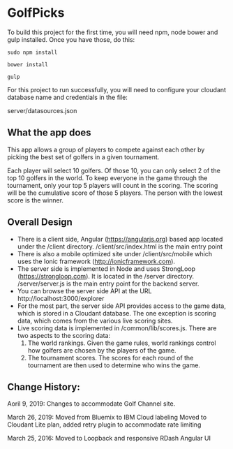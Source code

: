# GolfPicks

To build this project for the first time, you will need npm, node bower and gulp installed.  Once you have those, do this:

```
sudo npm install

bower install

gulp
```

For this project to run successfully, you will need to configure your cloudant database
name and credentials in the file:


server/datasources.json

## What the app does

This app allows a group of players to compete against each other by picking the best set of golfers in a given tournament.  

Each player will select 10 golfers.  Of those 10, you can only select 2 of the top 10 golfers in the world. To keep everyone in the game through the tournament, only your top 5 players will count in the scoring. The scoring will be the cumulative score of those 5 players.  The person with the lowest score is the winner.  

## Overall Design

- There is a client side, Angular (https://angularjs.org) based app located under the /client directory.  /client/src/index.html is the main entry point
- There is also a mobile optimized site under /client/src/mobile which uses the Ionic framework (http://ionicframework.com).
- The server side is implemented in Node and uses StrongLoop (https://strongloop.com). It is located in the /server directory.  /server/server.js is the main entry point for the backend server.
- You can browse the server side API at the URL http://localhost:3000/explorer
- For the most part, the server side API provides access to the game data, which is stored in a Cloudant database.  The one exception is scoring data, which comes from the various live scoring sites.
- Live scoring data is implemented in /common/lib/scores.js.  There are two aspects to the scoring data:
  1. The world rankings.  Given the game rules, world rankings control how golfers are chosen by the players of the game.
  2. The tournament scores.  The scores for each round of the tournament are then used to determine who wins the game.



## Change History:

Aoril 9, 2019:
Changes to accommodate Golf Channel site.

March 26, 2019:
Moved from Bluemix to IBM Cloud labeling
Moved to Cloudant Lite plan, added retry plugin to accommodate rate limiting

March 25, 2016: 
Moved to Loopback and responsive RDash Angular UI
